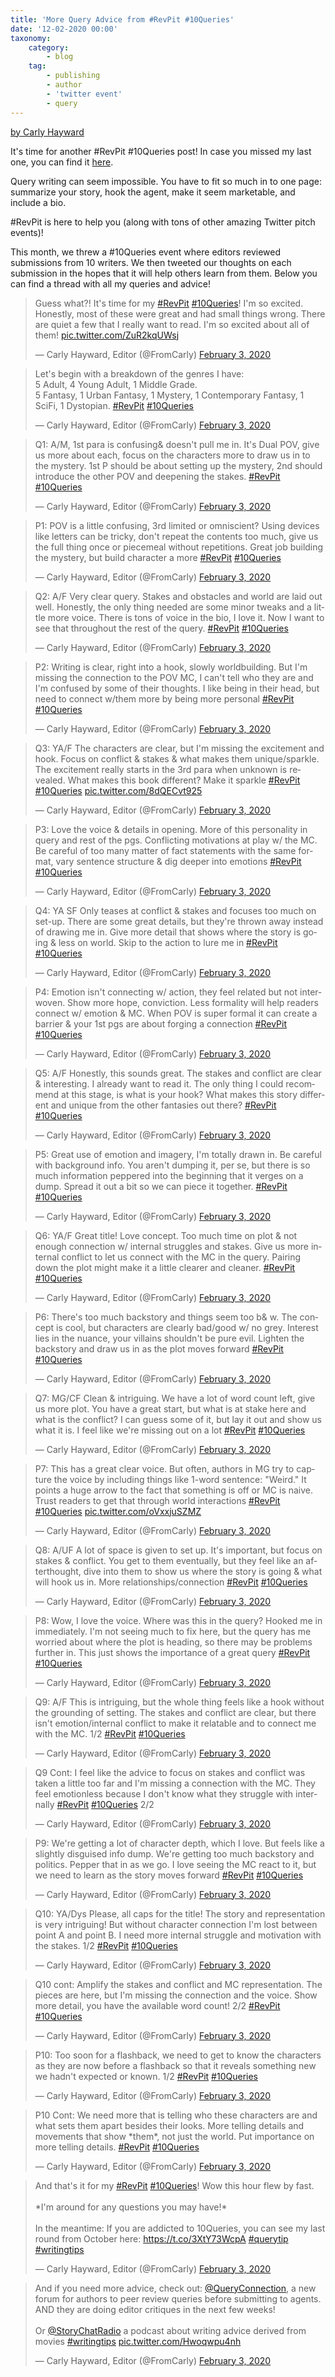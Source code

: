 ```yaml
---
title: 'More Query Advice from #RevPit #10Queries'
date: '12-02-2020 00:00'
taxonomy:
    category:
        - blog
    tag:
        - publishing
        - author
        - 'twitter event'
        - query
---
```


[by Carly Hayward](/team#carly)

It's time for another #RevPit #10Queries post! In case you missed my last one, you can find it [here](https://booklighteditorial.com/blog/query-advice-from-revpit-10queries-event).

Query writing can seem impossible. You have to fit so much in to one page: summarize your story, hook the agent, make it seem marketable, and include a bio.

\#RevPit is here to help you (along with tons of other amazing Twitter pitch events)!

This month, we threw a #10Queries event where editors reviewed submissions from 10 writers. We then tweeted our thoughts on each submission in the hopes that it will help others learn from them. Below you can find a thread with all my queries and advice!

<blockquote class="twitter-tweet"><p lang="en" dir="ltr">Guess what?! It&#39;s time for my <a href="https://twitter.com/hashtag/RevPit?src=hash&amp;ref_src=twsrc%5Etfw">#RevPit</a> <a href="https://twitter.com/hashtag/10Queries?src=hash&amp;ref_src=twsrc%5Etfw">#10Queries</a>! I&#39;m so excited. Honestly, most of these were great and had small things wrong. There are quiet a few that I really want to read. I&#39;m so excited about all of them! <a href="https://t.co/ZuR2kqUWsj">pic.twitter.com/ZuR2kqUWsj</a></p>&mdash; Carly Hayward, Editor (@FromCarly) <a href="https://twitter.com/FromCarly/status/1224407586096676865?ref_src=twsrc%5Etfw">February 3, 2020</a></blockquote> <script async src="https://platform.twitter.com/widgets.js" charset="utf-8"></script>

<blockquote class="twitter-tweet" data-conversation="none" data-theme="light"><p lang="en" dir="ltr">Let&#39;s begin with a breakdown of the genres I have: <br>5 Adult, 4 Young Adult, 1 Middle Grade. <br>5 Fantasy, 1 Urban Fantasy, 1 Mystery, 1 Contemporary Fantasy, 1 SciFi, 1 Dystopian. <a href="https://twitter.com/hashtag/RevPit?src=hash&amp;ref_src=twsrc%5Etfw">#RevPit</a> <a href="https://twitter.com/hashtag/10Queries?src=hash&amp;ref_src=twsrc%5Etfw">#10Queries</a></p>&mdash; Carly Hayward, Editor (@FromCarly) <a href="https://twitter.com/FromCarly/status/1224408196430925824?ref_src=twsrc%5Etfw">February 3, 2020</a></blockquote> <script async src="https://platform.twitter.com/widgets.js" charset="utf-8"></script>

<blockquote class="twitter-tweet" data-conversation="none" data-theme="light"><p lang="en" dir="ltr">Q1: A/M, 1st para is confusing&amp; doesn&#39;t pull me in. It&#39;s Dual POV, give us more about each, focus on the characters more to draw us in to the mystery. 1st P should be about setting up the mystery, 2nd should introduce the other POV and deepening the stakes. <a href="https://twitter.com/hashtag/RevPit?src=hash&amp;ref_src=twsrc%5Etfw">#RevPit</a> <a href="https://twitter.com/hashtag/10Queries?src=hash&amp;ref_src=twsrc%5Etfw">#10Queries</a></p>&mdash; Carly Hayward, Editor (@FromCarly) <a href="https://twitter.com/FromCarly/status/1224409540881457153?ref_src=twsrc%5Etfw">February 3, 2020</a></blockquote> <script async src="https://platform.twitter.com/widgets.js" charset="utf-8"></script>

<blockquote class="twitter-tweet" data-conversation="none" data-theme="light"><p lang="en" dir="ltr">P1: POV is a little confusing, 3rd limited or omniscient? Using devices like letters can be tricky, don&#39;t repeat the contents too much, give us the full thing once or piecemeal without repetitions. Great job building the mystery, but build character a more <a href="https://twitter.com/hashtag/RevPit?src=hash&amp;ref_src=twsrc%5Etfw">#RevPit</a> <a href="https://twitter.com/hashtag/10Queries?src=hash&amp;ref_src=twsrc%5Etfw">#10Queries</a></p>&mdash; Carly Hayward, Editor (@FromCarly) <a href="https://twitter.com/FromCarly/status/1224409747555864580?ref_src=twsrc%5Etfw">February 3, 2020</a></blockquote> <script async src="https://platform.twitter.com/widgets.js" charset="utf-8"></script>

<blockquote class="twitter-tweet" data-conversation="none" data-theme="light"><p lang="en" dir="ltr">Q2: A/F Very clear query. Stakes and obstacles and world are laid out well. Honestly, the only thing needed are some minor tweaks and a little more voice. There is tons of voice in the bio, I love it. Now I want to see that throughout the rest of the query. <a href="https://twitter.com/hashtag/RevPit?src=hash&amp;ref_src=twsrc%5Etfw">#RevPit</a> <a href="https://twitter.com/hashtag/10Queries?src=hash&amp;ref_src=twsrc%5Etfw">#10Queries</a></p>&mdash; Carly Hayward, Editor (@FromCarly) <a href="https://twitter.com/FromCarly/status/1224410766683582464?ref_src=twsrc%5Etfw">February 3, 2020</a></blockquote> <script async src="https://platform.twitter.com/widgets.js" charset="utf-8"></script>

<blockquote class="twitter-tweet" data-conversation="none" data-theme="light"><p lang="en" dir="ltr">P2: Writing is clear, right into a hook, slowly worldbuilding. But I&#39;m missing the connection to the POV MC, I can&#39;t tell who they are and I&#39;m confused by some of their thoughts. I like being in their head, but need to connect w/them more by being more personal <a href="https://twitter.com/hashtag/RevPit?src=hash&amp;ref_src=twsrc%5Etfw">#RevPit</a> <a href="https://twitter.com/hashtag/10Queries?src=hash&amp;ref_src=twsrc%5Etfw">#10Queries</a></p>&mdash; Carly Hayward, Editor (@FromCarly) <a href="https://twitter.com/FromCarly/status/1224411562322034695?ref_src=twsrc%5Etfw">February 3, 2020</a></blockquote> <script async src="https://platform.twitter.com/widgets.js" charset="utf-8"></script>

<blockquote class="twitter-tweet" data-conversation="none" data-theme="light"><p lang="en" dir="ltr">Q3: YA/F The characters are clear, but I&#39;m missing the excitement and hook. Focus on conflict &amp; stakes &amp; what makes them unique/sparkle. The excitement really starts in the 3rd para when unknown is revealed. What makes this book different? Make it sparkle <a href="https://twitter.com/hashtag/RevPit?src=hash&amp;ref_src=twsrc%5Etfw">#RevPit</a> <a href="https://twitter.com/hashtag/10Queries?src=hash&amp;ref_src=twsrc%5Etfw">#10Queries</a> <a href="https://t.co/8dQECvt925">pic.twitter.com/8dQECvt925</a></p>&mdash; Carly Hayward, Editor (@FromCarly) <a href="https://twitter.com/FromCarly/status/1224412601674870784?ref_src=twsrc%5Etfw">February 3, 2020</a></blockquote> <script async src="https://platform.twitter.com/widgets.js" charset="utf-8"></script>

<blockquote class="twitter-tweet" data-conversation="none" data-theme="light"><p lang="en" dir="ltr">P3: Love the voice &amp; details in opening. More of this personality in query and rest of the pgs. Conflicting motivations at play w/ the MC. Be careful of too many matter of fact statements with the same format, vary sentence structure &amp; dig deeper into emotions <a href="https://twitter.com/hashtag/RevPit?src=hash&amp;ref_src=twsrc%5Etfw">#RevPit</a> <a href="https://twitter.com/hashtag/10Queries?src=hash&amp;ref_src=twsrc%5Etfw">#10Queries</a></p>&mdash; Carly Hayward, Editor (@FromCarly) <a href="https://twitter.com/FromCarly/status/1224413430473510914?ref_src=twsrc%5Etfw">February 3, 2020</a></blockquote> <script async src="https://platform.twitter.com/widgets.js" charset="utf-8"></script>

<blockquote class="twitter-tweet" data-conversation="none" data-theme="light"><p lang="en" dir="ltr">Q4: YA SF Only teases at conflict &amp; stakes and focuses too much on set-up. There are some great details, but they&#39;re thrown away instead of drawing me in. Give more detail that shows where the story is going &amp; less on world. Skip to the action to lure me in <a href="https://twitter.com/hashtag/RevPit?src=hash&amp;ref_src=twsrc%5Etfw">#RevPit</a> <a href="https://twitter.com/hashtag/10Queries?src=hash&amp;ref_src=twsrc%5Etfw">#10Queries</a></p>&mdash; Carly Hayward, Editor (@FromCarly) <a href="https://twitter.com/FromCarly/status/1224414719148199936?ref_src=twsrc%5Etfw">February 3, 2020</a></blockquote> <script async src="https://platform.twitter.com/widgets.js" charset="utf-8"></script>

<blockquote class="twitter-tweet" data-conversation="none" data-theme="light"><p lang="en" dir="ltr">P4: Emotion isn&#39;t connecting w/ action, they feel related but not interwoven. Show more hope, conviction. Less formality will help readers connect w/ emotion &amp; MC. When POV is super formal it can create a barrier &amp; your 1st pgs are about forging a connection <a href="https://twitter.com/hashtag/RevPit?src=hash&amp;ref_src=twsrc%5Etfw">#RevPit</a> <a href="https://twitter.com/hashtag/10Queries?src=hash&amp;ref_src=twsrc%5Etfw">#10Queries</a></p>&mdash; Carly Hayward, Editor (@FromCarly) <a href="https://twitter.com/FromCarly/status/1224415918790455301?ref_src=twsrc%5Etfw">February 3, 2020</a></blockquote> <script async src="https://platform.twitter.com/widgets.js" charset="utf-8"></script>

<blockquote class="twitter-tweet" data-conversation="none" data-theme="light"><p lang="en" dir="ltr">Q5: A/F Honestly, this sounds great. The stakes and conflict are clear &amp; interesting. I already want to read it. The only thing I could recommend at this stage, is what is your hook? What makes this story different and unique from the other fantasies out there? <a href="https://twitter.com/hashtag/RevPit?src=hash&amp;ref_src=twsrc%5Etfw">#RevPit</a> <a href="https://twitter.com/hashtag/10Queries?src=hash&amp;ref_src=twsrc%5Etfw">#10Queries</a></p>&mdash; Carly Hayward, Editor (@FromCarly) <a href="https://twitter.com/FromCarly/status/1224416237234671617?ref_src=twsrc%5Etfw">February 3, 2020</a></blockquote> <script async src="https://platform.twitter.com/widgets.js" charset="utf-8"></script>

<blockquote class="twitter-tweet" data-conversation="none" data-theme="light"><p lang="en" dir="ltr">P5: Great use of emotion and imagery, I&#39;m totally drawn in. Be careful with background info. You aren&#39;t dumping it, per se, but there is so much information peppered into the beginning that it verges on a dump. Spread it out a bit so we can piece it together. <a href="https://twitter.com/hashtag/RevPit?src=hash&amp;ref_src=twsrc%5Etfw">#RevPit</a> <a href="https://twitter.com/hashtag/10Queries?src=hash&amp;ref_src=twsrc%5Etfw">#10Queries</a></p>&mdash; Carly Hayward, Editor (@FromCarly) <a href="https://twitter.com/FromCarly/status/1224416607419752448?ref_src=twsrc%5Etfw">February 3, 2020</a></blockquote> <script async src="https://platform.twitter.com/widgets.js" charset="utf-8"></script>

<blockquote class="twitter-tweet" data-conversation="none" data-theme="light"><p lang="en" dir="ltr">Q6: YA/F Great title! Love concept. Too much time on plot &amp; not enough connection w/ internal struggles and stakes. Give us more internal conflict to let us connect with the MC in the query. Pairing down the plot might make it a little clearer and cleaner. <a href="https://twitter.com/hashtag/RevPit?src=hash&amp;ref_src=twsrc%5Etfw">#RevPit</a> <a href="https://twitter.com/hashtag/10Queries?src=hash&amp;ref_src=twsrc%5Etfw">#10Queries</a></p>&mdash; Carly Hayward, Editor (@FromCarly) <a href="https://twitter.com/FromCarly/status/1224417017761083395?ref_src=twsrc%5Etfw">February 3, 2020</a></blockquote> <script async src="https://platform.twitter.com/widgets.js" charset="utf-8"></script>

<blockquote class="twitter-tweet" data-conversation="none" data-theme="light"><p lang="en" dir="ltr">P6: There&#39;s too much backstory and things seem too b&amp; w. The concept is cool, but characters are clearly bad/good w/ no grey. Interest lies in the nuance, your villains shouldn&#39;t be pure evil. Lighten the backstory and draw us in as the plot moves forward <a href="https://twitter.com/hashtag/RevPit?src=hash&amp;ref_src=twsrc%5Etfw">#RevPit</a> <a href="https://twitter.com/hashtag/10Queries?src=hash&amp;ref_src=twsrc%5Etfw">#10Queries</a></p>&mdash; Carly Hayward, Editor (@FromCarly) <a href="https://twitter.com/FromCarly/status/1224417493399359492?ref_src=twsrc%5Etfw">February 3, 2020</a></blockquote> <script async src="https://platform.twitter.com/widgets.js" charset="utf-8"></script>

<blockquote class="twitter-tweet" data-conversation="none" data-theme="light"><p lang="en" dir="ltr">Q7: MG/CF Clean &amp; intriguing. We have a lot of word count left, give us more plot. You have a great start, but what is at stake here and what is the conflict? I can guess some of it, but lay it out and show us what it is. I feel like we&#39;re missing out on a lot <a href="https://twitter.com/hashtag/RevPit?src=hash&amp;ref_src=twsrc%5Etfw">#RevPit</a> <a href="https://twitter.com/hashtag/10Queries?src=hash&amp;ref_src=twsrc%5Etfw">#10Queries</a></p>&mdash; Carly Hayward, Editor (@FromCarly) <a href="https://twitter.com/FromCarly/status/1224418729183862784?ref_src=twsrc%5Etfw">February 3, 2020</a></blockquote> <script async src="https://platform.twitter.com/widgets.js" charset="utf-8"></script>

<blockquote class="twitter-tweet" data-conversation="none" data-theme="light"><p lang="en" dir="ltr">P7: This has a great clear voice. But often, authors in MG try to capture the voice by including things like 1-word sentence: &quot;Weird.&quot; It points a huge arrow to the fact that something is off or MC is naive. Trust readers to get that through world interactions <a href="https://twitter.com/hashtag/RevPit?src=hash&amp;ref_src=twsrc%5Etfw">#RevPit</a> <a href="https://twitter.com/hashtag/10Queries?src=hash&amp;ref_src=twsrc%5Etfw">#10Queries</a> <a href="https://t.co/oVxxjuSZMZ">pic.twitter.com/oVxxjuSZMZ</a></p>&mdash; Carly Hayward, Editor (@FromCarly) <a href="https://twitter.com/FromCarly/status/1224419649946836994?ref_src=twsrc%5Etfw">February 3, 2020</a></blockquote> <script async src="https://platform.twitter.com/widgets.js" charset="utf-8"></script>

<blockquote class="twitter-tweet" data-conversation="none" data-theme="light"><p lang="en" dir="ltr">Q8: A/UF A lot of space is given to set up. It&#39;s important, but focus on stakes &amp; conflict. You get to them eventually, but they feel like an afterthought, dive into them to show us where the story is going &amp; what will hook us in. More relationships/connection <a href="https://twitter.com/hashtag/RevPit?src=hash&amp;ref_src=twsrc%5Etfw">#RevPit</a> <a href="https://twitter.com/hashtag/10Queries?src=hash&amp;ref_src=twsrc%5Etfw">#10Queries</a></p>&mdash; Carly Hayward, Editor (@FromCarly) <a href="https://twitter.com/FromCarly/status/1224420539592253441?ref_src=twsrc%5Etfw">February 3, 2020</a></blockquote> <script async src="https://platform.twitter.com/widgets.js" charset="utf-8"></script>

<blockquote class="twitter-tweet" data-conversation="none" data-theme="light"><p lang="en" dir="ltr">P8: Wow, I love the voice. Where was this in the query? Hooked me in immediately. I&#39;m not seeing much to fix here, but the query has me worried about where the plot is heading, so there may be problems further in. This just shows the importance of a great query <a href="https://twitter.com/hashtag/RevPit?src=hash&amp;ref_src=twsrc%5Etfw">#RevPit</a> <a href="https://twitter.com/hashtag/10Queries?src=hash&amp;ref_src=twsrc%5Etfw">#10Queries</a></p>&mdash; Carly Hayward, Editor (@FromCarly) <a href="https://twitter.com/FromCarly/status/1224421015285116928?ref_src=twsrc%5Etfw">February 3, 2020</a></blockquote> <script async src="https://platform.twitter.com/widgets.js" charset="utf-8"></script>

<blockquote class="twitter-tweet" data-conversation="none" data-theme="light"><p lang="en" dir="ltr">Q9: A/F This is intriguing, but the whole thing feels like a hook without the grounding of setting. The stakes and conflict are clear, but there isn&#39;t emotion/internal conflict to make it relatable and to connect me with the MC. 1/2 <a href="https://twitter.com/hashtag/RevPit?src=hash&amp;ref_src=twsrc%5Etfw">#RevPit</a> <a href="https://twitter.com/hashtag/10Queries?src=hash&amp;ref_src=twsrc%5Etfw">#10Queries</a></p>&mdash; Carly Hayward, Editor (@FromCarly) <a href="https://twitter.com/FromCarly/status/1224421410371788800?ref_src=twsrc%5Etfw">February 3, 2020</a></blockquote> <script async src="https://platform.twitter.com/widgets.js" charset="utf-8"></script>

<blockquote class="twitter-tweet" data-conversation="none" data-theme="light"><p lang="en" dir="ltr">Q9 Cont: I feel like the advice to focus on stakes and conflict was taken a little too far and I&#39;m missing a connection with the MC. They feel emotionless because I don&#39;t know what they struggle with internally <a href="https://twitter.com/hashtag/RevPit?src=hash&amp;ref_src=twsrc%5Etfw">#RevPit</a> <a href="https://twitter.com/hashtag/10Queries?src=hash&amp;ref_src=twsrc%5Etfw">#10Queries</a> 2/2</p>&mdash; Carly Hayward, Editor (@FromCarly) <a href="https://twitter.com/FromCarly/status/1224421411994984448?ref_src=twsrc%5Etfw">February 3, 2020</a></blockquote> <script async src="https://platform.twitter.com/widgets.js" charset="utf-8"></script>

<blockquote class="twitter-tweet" data-conversation="none" data-theme="light"><p lang="en" dir="ltr">P9: We&#39;re getting a lot of character depth, which I love. But feels like a slightly disguised info dump. We&#39;re getting too much backstory and politics. Pepper that in as we go. I love seeing the MC react to it, but we need to learn as the story moves forward <a href="https://twitter.com/hashtag/RevPit?src=hash&amp;ref_src=twsrc%5Etfw">#RevPit</a> <a href="https://twitter.com/hashtag/10Queries?src=hash&amp;ref_src=twsrc%5Etfw">#10Queries</a></p>&mdash; Carly Hayward, Editor (@FromCarly) <a href="https://twitter.com/FromCarly/status/1224421796507725824?ref_src=twsrc%5Etfw">February 3, 2020</a></blockquote> <script async src="https://platform.twitter.com/widgets.js" charset="utf-8"></script>

<blockquote class="twitter-tweet" data-conversation="none" data-theme="light"><p lang="en" dir="ltr">Q10: YA/Dys Please, all caps for the title! The story and representation is very intriguing! But without character connection I&#39;m lost between point A and point B. I need more internal struggle and motivation with the stakes. 1/2 <a href="https://twitter.com/hashtag/RevPit?src=hash&amp;ref_src=twsrc%5Etfw">#RevPit</a> <a href="https://twitter.com/hashtag/10Queries?src=hash&amp;ref_src=twsrc%5Etfw">#10Queries</a></p>&mdash; Carly Hayward, Editor (@FromCarly) <a href="https://twitter.com/FromCarly/status/1224422176771710976?ref_src=twsrc%5Etfw">February 3, 2020</a></blockquote> <script async src="https://platform.twitter.com/widgets.js" charset="utf-8"></script>

<blockquote class="twitter-tweet" data-conversation="none" data-theme="light"><p lang="en" dir="ltr">Q10 cont: Amplify the stakes and conflict and MC representation. The pieces are here, but I&#39;m missing the connection and the voice. Show more detail, you have the available word count! 2/2 <a href="https://twitter.com/hashtag/RevPit?src=hash&amp;ref_src=twsrc%5Etfw">#RevPit</a> <a href="https://twitter.com/hashtag/10Queries?src=hash&amp;ref_src=twsrc%5Etfw">#10Queries</a></p>&mdash; Carly Hayward, Editor (@FromCarly) <a href="https://twitter.com/FromCarly/status/1224422178633940993?ref_src=twsrc%5Etfw">February 3, 2020</a></blockquote> <script async src="https://platform.twitter.com/widgets.js" charset="utf-8"></script>

<blockquote class="twitter-tweet" data-conversation="none" data-theme="light"><p lang="en" dir="ltr">P10: Too soon for a flashback, we need to get to know the characters as they are now before a flashback so that it reveals something new we hadn&#39;t expected or known. 1/2 <a href="https://twitter.com/hashtag/RevPit?src=hash&amp;ref_src=twsrc%5Etfw">#RevPit</a> <a href="https://twitter.com/hashtag/10Queries?src=hash&amp;ref_src=twsrc%5Etfw">#10Queries</a></p>&mdash; Carly Hayward, Editor (@FromCarly) <a href="https://twitter.com/FromCarly/status/1224422458893197312?ref_src=twsrc%5Etfw">February 3, 2020</a></blockquote> <script async src="https://platform.twitter.com/widgets.js" charset="utf-8"></script>

<blockquote class="twitter-tweet" data-conversation="none" data-theme="light"><p lang="en" dir="ltr">P10 Cont: We need more that is telling who these characters are and what sets them apart besides their looks. More telling details and movements that show *them*, not just the world. Put importance on more telling details. <a href="https://twitter.com/hashtag/RevPit?src=hash&amp;ref_src=twsrc%5Etfw">#RevPit</a> <a href="https://twitter.com/hashtag/10Queries?src=hash&amp;ref_src=twsrc%5Etfw">#10Queries</a></p>&mdash; Carly Hayward, Editor (@FromCarly) <a href="https://twitter.com/FromCarly/status/1224422460281577472?ref_src=twsrc%5Etfw">February 3, 2020</a></blockquote> <script async src="https://platform.twitter.com/widgets.js" charset="utf-8"></script>

<blockquote class="twitter-tweet" data-conversation="none" data-theme="light"><p lang="en" dir="ltr">And that&#39;s it for my <a href="https://twitter.com/hashtag/RevPit?src=hash&amp;ref_src=twsrc%5Etfw">#RevPit</a> <a href="https://twitter.com/hashtag/10Queries?src=hash&amp;ref_src=twsrc%5Etfw">#10Queries</a>! Wow this hour flew by fast. <br><br>*I&#39;m around for any questions you may have!* <br><br>In the meantime: If you are addicted to 10Queries, you can see my last round from October here: <a href="https://t.co/3XtY73WcpA">https://t.co/3XtY73WcpA</a> <a href="https://twitter.com/hashtag/querytip?src=hash&amp;ref_src=twsrc%5Etfw">#querytip</a> <a href="https://twitter.com/hashtag/writingtips?src=hash&amp;ref_src=twsrc%5Etfw">#writingtips</a></p>&mdash; Carly Hayward, Editor (@FromCarly) <a href="https://twitter.com/FromCarly/status/1224423044543844360?ref_src=twsrc%5Etfw">February 3, 2020</a></blockquote> <script async src="https://platform.twitter.com/widgets.js" charset="utf-8"></script>

<blockquote class="twitter-tweet" data-conversation="none" data-theme="light"><p lang="en" dir="ltr">And if you need more advice, check out: <a href="https://twitter.com/QueryConnection?ref_src=twsrc%5Etfw">@QueryConnection</a>, a new forum for authors to peer review queries before submitting to agents. AND they are doing editor critiques in the next few weeks! <br><br>Or <a href="https://twitter.com/StoryChatRadio?ref_src=twsrc%5Etfw">@StoryChatRadio</a> a podcast about writing advice derived from movies <a href="https://twitter.com/hashtag/writingtips?src=hash&amp;ref_src=twsrc%5Etfw">#writingtips</a> <a href="https://t.co/Hwoqwpu4nh">pic.twitter.com/Hwoqwpu4nh</a></p>&mdash; Carly Hayward, Editor (@FromCarly) <a href="https://twitter.com/FromCarly/status/1224423910210506755?ref_src=twsrc%5Etfw">February 3, 2020</a></blockquote> <script async src="https://platform.twitter.com/widgets.js" charset="utf-8"></script>
